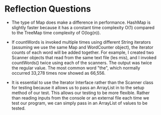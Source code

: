 # Reflection Questions

* The type of Map does make a difference in performance. HashMap
is slightly faster because it has a constant time complexity O(1)
compared to the TreeMap time complexity of O(log(n)).

* If countWords is invoked multiple times using different String iterators
(assuming we use the same Map and WordCounter object), the iterator counts of each word
will be added together. For example, I created two Scanner objects that read from the same
text file (les mis), and I invoked countWords() twice using each of the scanners. The output
was twice the regular value. The most common word "the", which normally occurred 33,278
times now showed as 66,556.

* It is essential to use the Iterator Interface rather than the Scanner class for testing
 because it allows us to pass an ArrayList in to the setup method of our test. This allows our
 testing to be more flexible. Rather than reading inputs from the console or an external file each
 time we test our program, we can simply pass in an ArrayList of values to be tested. 